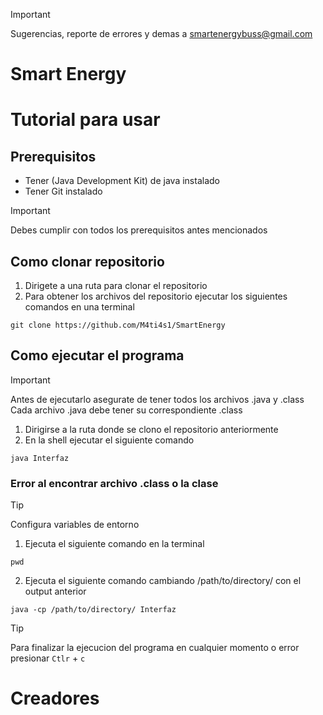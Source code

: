 > [!IMPORTANT]
> Sugerencias, reporte de errores y demas a [smartenergybuss@gmail.com](mailto:smartenergybuss@gmail.com)
# Smart Energy

# Tutorial para usar  
## Prerequisitos
- Tener (Java Development Kit) de java instalado  
- Tener Git instalado
  
> [!IMPORTANT]
> Debes cumplir con todos los prerequisitos antes mencionados

  
## Como clonar repositorio
1. Dirigete a una ruta para clonar el repositorio
2. Para obtener los archivos del repositorio ejecutar los siguientes comandos en una terminal  
``` shell
git clone https://github.com/M4ti4s1/SmartEnergy
```
  
## Como ejecutar el programa
> [!IMPORTANT]
> Antes de ejecutarlo asegurate de tener todos los archivos .java y .class
> Cada archivo .java debe tener su correspondiente .class

1. Dirigirse a la ruta donde se clono el repositorio anteriormente
2. En la shell ejecutar el siguiente comando
``` shell
java Interfaz
```

### Error al encontrar archivo .class o la clase
> [!TIP]
> Configura variables de entorno  
1. Ejecuta el siguiente comando en la terminal  
``` shell
pwd
```
2. Ejecuta el siguiente comando cambiando /path/to/directory/ con el output anterior
``` shell
java -cp /path/to/directory/ Interfaz
```
>[!TIP]
> Para finalizar la ejecucion del programa en cualquier momento o error presionar `Ctlr` + `c`
# Creadores
